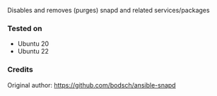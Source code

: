 Disables and removes (purges) snapd and related services/packages

### Tested on
* Ubuntu 20
* Ubuntu 22

### Credits
Original author: https://github.com/bodsch/ansible-snapd
